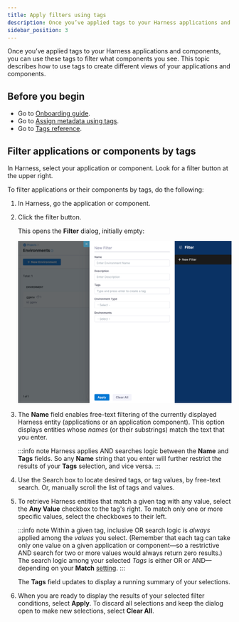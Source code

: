```yaml
---
title: Apply filters using tags
description: Once you’ve applied tags to your Harness applications and components, you can use these tags to filter what components you see. This topic describes how to use tags to create different views of your…
sidebar_position: 3
---
```


Once you’ve applied tags to your Harness applications and components, you can use these tags to filter what components you see. This topic describes how to use tags to create different views of your applications and components. 

## Before you begin

* Go to [Onboarding guide](/docs/platform/get-started/onboarding-guide).
* Go to [Assign metadata using tags](tags.md).
* Go to [Tags reference](/docs/platform/references/tags-reference/).

## Filter applications or components by tags

In Harness, select your application or component. Look for a filter button at the upper right.

To filter applications or their components by tags, do the following:

1. In Harness, go the application or component.

2. Click the filter button.  
  
   This opens the **Filter** dialog, initially empty:

    ![](./static/apply-filters-using-tags-001.png)

3. The **Name** field enables free-text filtering of the currently displayed Harness entity (applications or an application component). This option displays entities whose *names* (or their substrings) match the text that you enter. 

   :::info note 
   Harness applies AND searches logic between the **Name** and **Tags** fields. So any **Name** string that you enter will further restrict the results of your **Tags** selection, and vice versa.
   :::

4. Use the Search box to locate desired tags, or tag values, by free-text search. Or, manually scroll the list of tags and values.

6. To retrieve Harness entities that match a given tag with any value, select the **Any Value** checkbox to the tag's right. To match only one or more specific values, select the checkboxes to their left.

   :::info note 
   Within a given tag, inclusive OR search logic is *always* applied among the *values* you select. (Remember that each tag can take only one value on a given application or component—so a restrictive AND search for two or more values would always return zero results.) The search logic among your selected *Tags* is either OR or AND—depending on your **Match** [setting](#tags_search_logic). 
   :::

   The **Tags** field updates to display a running summary of your selections.

4. When you are ready to display the results of your selected filter conditions, select **Apply**. To discard all selections and keep the dialog open to make new selections, select **Clear All**.
